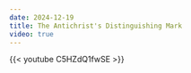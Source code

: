 ```yaml
---
date: 2024-12-19
title: The Antichrist's Distinguishing Mark
video: true
---
```



{{< youtube C5HZdQ1fwSE >}}
